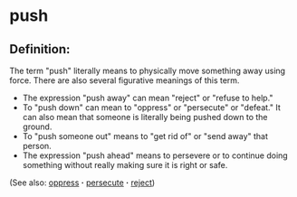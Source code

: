 # push #

## Definition: ##

The term "push" literally means to physically move something away using force. There are also several figurative meanings of this term.

* The expression "push away" can mean "reject" or "refuse to help."
* To "push down" can mean to "oppress" or "persecute" or "defeat." It can also mean that someone is literally being pushed down to the ground.
* To "push someone out" means to "get rid of" or "send away" that person.
* The expression "push ahead" means to persevere or to continue doing something without really making sure it is right or safe.

(See also: [oppress](../kt/oppress.md) **·** [persecute](../other/persecute.md) **·** [reject](../other/reject.md))

